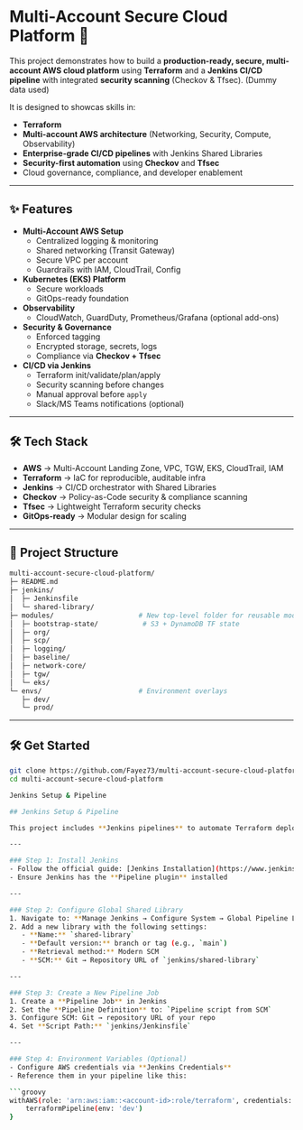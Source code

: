# Multi-Account Secure Cloud Platform 🚀

This project demonstrates how to build a **production-ready, secure, multi-account AWS cloud platform** using **Terraform** and a **Jenkins CI/CD pipeline** with integrated **security scanning** (Checkov & Tfsec). (Dummy data used)  

It is designed to showcas skills in:  
- **Terraform**  
- **Multi-account AWS architecture** (Networking, Security, Compute, Observability)  
- **Enterprise-grade CI/CD pipelines** with Jenkins Shared Libraries  
- **Security-first automation** using **Checkov** and **Tfsec**  
- Cloud governance, compliance, and developer enablement  

---

## ✨ Features
- **Multi-Account AWS Setup**
  - Centralized logging & monitoring
  - Shared networking (Transit Gateway)
  - Secure VPC per account
  - Guardrails with IAM, CloudTrail, Config
- **Kubernetes (EKS) Platform**
  - Secure workloads
  - GitOps-ready foundation
- **Observability**
  - CloudWatch, GuardDuty, Prometheus/Grafana (optional add-ons)
- **Security & Governance**
  - Enforced tagging
  - Encrypted storage, secrets, logs
  - Compliance via **Checkov + Tfsec**
- **CI/CD via Jenkins**
  - Terraform init/validate/plan/apply
  - Security scanning before changes
  - Manual approval before `apply`
  - Slack/MS Teams notifications (optional)

---

## 🛠️ Tech Stack
- **AWS** → Multi-Account Landing Zone, VPC, TGW, EKS, CloudTrail, IAM  
- **Terraform** → IaC for reproducible, auditable infra  
- **Jenkins** → CI/CD orchestrator with Shared Libraries  
- **Checkov** → Policy-as-Code security & compliance scanning  
- **Tfsec** → Lightweight Terraform security checks  
- **GitOps-ready** → Modular design for scaling  

---

## 📂 Project Structure
```bash
multi-account-secure-cloud-platform/
├─ README.md
├─ jenkins/
│  ├─ Jenkinsfile
│  └─ shared-library/
├─ modules/                     # New top-level folder for reusable modules
│  ├─ bootstrap-state/           # S3 + DynamoDB TF state
│  ├─ org/
│  ├─ scp/
│  ├─ logging/
│  ├─ baseline/
│  ├─ network-core/
│  ├─ tgw/
│  └─ eks/
└─ envs/                        # Environment overlays
   ├─ dev/
   └─ prod/
```
---
## 🛠️ Get Started

```bash
git clone https://github.com/Fayez73/multi-account-secure-cloud-platform.git
cd multi-account-secure-cloud-platform

Jenkins Setup & Pipeline

## Jenkins Setup & Pipeline

This project includes **Jenkins pipelines** to automate Terraform deployments with security and compliance checks.

---

### Step 1: Install Jenkins
- Follow the official guide: [Jenkins Installation](https://www.jenkins.io/doc/book/installing/)  
- Ensure Jenkins has the **Pipeline plugin** installed  

---

### Step 2: Configure Global Shared Library
1. Navigate to: **Manage Jenkins → Configure System → Global Pipeline Libraries**  
2. Add a new library with the following settings:  
   - **Name:** `shared-library`  
   - **Default version:** branch or tag (e.g., `main`)  
   - **Retrieval method:** Modern SCM  
   - **SCM:** Git → Repository URL of `jenkins/shared-library`  

---

### Step 3: Create a New Pipeline Job
1. Create a **Pipeline Job** in Jenkins  
2. Set the **Pipeline Definition** to: `Pipeline script from SCM`  
3. Configure SCM: Git → repository URL of your repo  
4. Set **Script Path:** `jenkins/Jenkinsfile`  

---

### Step 4: Environment Variables (Optional)
- Configure AWS credentials via **Jenkins Credentials**  
- Reference them in your pipeline like this:

```groovy
withAWS(role: 'arn:aws:iam::<account-id>:role/terraform', credentials: 'aws-jenkins-creds') {
    terraformPipeline(env: 'dev')
}
